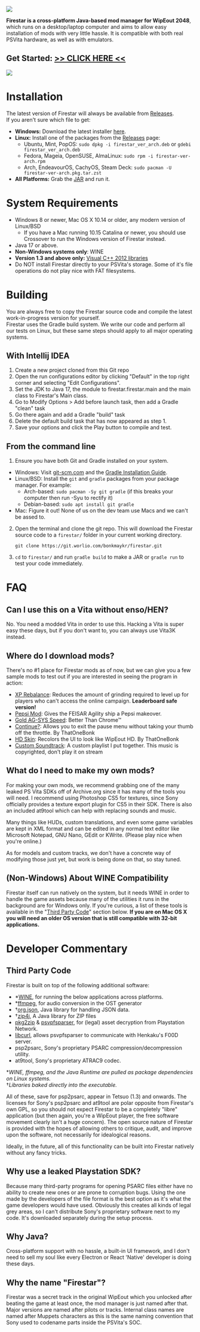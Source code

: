 ![](https://files.worlio.com/users/bonkmaykr/http/git/embed/firestar.png)

**Firestar is a cross-platform Java-based mod manager for WipEout 2048**, which runs on a desktop/laptop computer and aims to allow easy installation of mods with very little hassle. It is compatible with both real PSVita hardware, as well as with emulators.

## Get Started: [>> CLICK HERE <<](https://git.worlio.com/bonkmaykr/firestar/wiki)

![](https://files.worlio.com/users/bonkmaykr/http/git/embed/ScreenShot.'Main'.0x8000024.20250820.135157.png)

# Installation
The latest version of Firestar will always be available from [Releases](https://git.worlio.com/bonkmaykr/firestar/releases).  
If you aren't sure which file to get:
- **Windows:** Download the latest installer [here](https://screwgravity.net/firestar/builds/stable/tetsuo/firestar_1.3_installer_winnt_x86-64.exe).
- **Linux:** Install one of the packages from the [Releases](https://git.worlio.com/bonkmaykr/firestar/releases) page:
  - Ubuntu, Mint, PopOS: `sudo dpkg -i firestar_ver_arch.deb` or `gdebi firestar_ver_arch.deb`
  - Fedora, Mageia, OpenSUSE, AlmaLinux: `sudo rpm -i firestar-ver-arch.rpm`
  - Arch, EndeavourOS, CachyOS, Steam Deck: `sudo pacman -U firestar-ver-arch.pkg.tar.zst`
- **All Platforms:** Grab the [JAR](https://screwgravity.net/firestar/builds/stable/tetsuo/firestar_1.3_portable.jar) and run it.

# System Requirements
- Windows 8 or newer, Mac OS X 10.14 or older, any modern version of Linux/BSD
  - If you have a Mac running 10.15 Catalina or newer, you should use Crossover to run the Windows version of Firestar instead.
- Java 17 or above.
- **Non-Windows systems only**: WINE
- **Version 1.3 and above only:** [Visual C++ 2012 libraries](http://www.microsoft.com/en-au/download/confirmation.aspx?id=30679)
- Do NOT install Firestar directly to your PSVita's storage. Some of it's file operations do not play nice with FAT filesystems.

# Building
You are always free to copy the Firestar source code and compile the latest work-in-progress version for yourself.  
Firestar uses the Gradle build system. We write our code and perform all our tests on Linux, but these same steps should apply to all major operating systems.

## With Intellij IDEA
1. Create a new project cloned from this Git repo
2. Open the run configurations editor by clicking "Default" in the top right corner and selecting "Edit Configurations".
3. Set the JDK to Java 17, the module to firestar.firestar.main and the main class to Firestar's Main class.
4. Go to Modify Options > Add before launch task, then add a Gradle "clean" task
5. Go there again and add a Gradle "build" task
6. Delete the default build task that has now appeared as step 1.
7. Save your options and click the Play button to compile and test.

## From the command line
1. Ensure you have both Git and Gradle installed on your system.
- Windows: Visit [git-scm.com](https://git-scm.com/downloads) and the [Gradle Installation Guide](https://gradle.org/install/).
- Linux/BSD: Install the `git` and `gradle` packages from your package manager. For example:
  - Arch-based: `sudo pacman -Sy git gradle` (if this breaks your computer then run -Syu to rectify it)
  - Debian-based: `sudo apt install git gradle`
- Mac: Figure it out! None of us on the dev team use Macs and we can't be assed to.
2. Open the terminal and clone the git repo. This will download the Firestar source code to a `firestar/` folder in your current working directory.

    ```
    git clone https://git.worlio.com/bonkmaykr/firestar.git
    ```

3. `cd` to `firestar/` and run `gradle build` to make a JAR or `gradle run` to test your code immediately.

# FAQ
## Can I use this on a Vita without enso/HEN?
No. You need a modded Vita in order to use this. Hacking a Vita is super easy these days, but if you don't want to, you can always use Vita3K instead.

## Where do I download mods?
There's no #1 place for Firestar mods as of now, but we can give you a few sample mods to test out if you are interested in seeing the program in action:
- [XP Rebalance](https://files.worlio.com/users/bonkmaykr/patches/2048/XPhack2.fstar): Reduces the amount of grinding required to level up for players who can't access the online campaign. **Leaderboard safe version!**
- [Pepsi Mod](https://files.worlio.com/users/bonkmaykr/http/reddit/pepsi_agility.fstar): Gives the FEISAR Agility ship a Pepsi makeover.
- [Gold AG-SYS Speed](https://files.worlio.com/users/bonkmaykr/patches/2048/gold3.fstar): Better Than Chrome™
- [Continue?](https://files.worlio.com/users/bonkmaykr/patches/2048/continue.fstar): Allows you to exit the pause menu without taking your thumb off the throttle. By ThatOneBonk
- [HD Skin](https://files.worlio.com/users/bonkmaykr/patches/2048/hd_skin.fstar): Recolors the UI to look like WipEout HD. By ThatOneBonk
- [Custom Soundtrack](https://files.catbox.moe/pcvfxj.fstar): A custom playlist I put together. This music is copyrighted, don't play it on stream

## What do I need to make my own mods?
For making your own mods, we recommend grabbing one of the many leaked PS Vita SDKs off of Archive.org since it has many of the tools you will need. I recommend using Photoshop CS5 for textures, since Sony officially provides a texture export plugin for CS5 in their SDK. There is also an included at9tool which can help with replacing sounds and music.

Many things like HUDs, custom translations, and even some game variables are kept in XML format and can be edited in any normal text editor like Microsoft Notepad, GNU Nano, GEdit or KWrite. (Please play nice when you're online.)

As for models and custom tracks, we don't have a concrete way of modifying those just yet, but work is being done on that, so stay tuned.

## (Non-Windows) About WINE Compatibility
Firestar itself can run natively on the system, but it needs WINE in order to handle the game assets because many of the utilities it runs in the background are for Windows only. If you're curious, a list of these tools is available in the "[Third Party Code](#third-party-code)" section below.
**If you are on Mac OS X you will need an older OS version that is still compatible with 32-bit applications.**

# Developer Commentary
## Third Party Code
Firestar is built on top of the following additional software:
- *[WINE](https://www.winehq.org/), for running the below applications across platforms.
- *[ffmpeg](https://ffmpeg.org/), for audio conversion in the OST generator
- †[org.json](https://github.com/stleary/JSON-java), Java library for handling JSON data.
- †[zip4j](https://github.com/srikanth-lingala/zip4j), A Java library for ZIP files
- [pkg2zip](https://github.com/mmozeiko/pkg2zip) & [psvpfsparser](https://github.com/motoharu-gosuto/psvpfstools), for (legal) asset decryption from Playstation Network.
- [libcurl](https://curl.se/libcurl/), allows psvpfsparser to communicate with Henkaku's F00D server.
- psp2psarc, Sony's proprietary PSARC compression/decompression utility.
- at9tool, Sony's proprietary ATRAC9 codec.

*_WINE, ffmpeg, and the Java Runtime are pulled as package dependencies on Linux systems._  
†_Libraries baked directly into the executable._

All of these, save for psp2psarc, appear in Tetsuo (1.3) and onwards. The licenses for Sony's psp2psarc and at9tool are polar opposite from Firestar's own GPL, so you should not expect Firestar to be a completely "libre" application (but then again, you're a WipEout player, the free software movement clearly isn't a huge concern). The open source nature of Firestar is provided with the hopes of allowing others to critique, audit, and improve upon the software, not necessarily for idealogical reasons.

Ideally, in the future, all of this functionality can be built into Firestar natively without any fancy tricks.
## Why use a leaked Playstation SDK?
Because many third-party programs for opening PSARC files either have no ability to create new ones or are prone to corruption bugs. Using the one made by the developers of the file format is the best option as it's what the game developers would have used. Obviously this creates all kinds of legal grey areas, so I can't distribute Sony's proprietary software next to my code. It's downloaded separately during the setup process.

## Why Java?
Cross-platform support with no hassle, a built-in UI framework, and I don't need to sell my soul like every Electron or React 'Native' developer is doing these days.

## Why the name "Firestar"?
Firestar was a secret track in the original WipEout which you unlocked after beating the game at least once, the mod manager is just named after that. Major versions are named after pilots or tracks. Internal class names are named after Muppets characters as this is the same naming convention that Sony used to codename parts inside the PSVita's SOC.